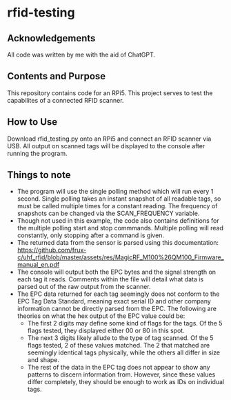 # rfid-testing

## Acknowledgements

All code was written by me with the aid of ChatGPT.

## Contents and Purpose

This repository contains code for an RPi5. This project serves to test the capabilites of a connected RFID scanner.

## How to Use

Download rfid_testing.py onto an RPi5 and connect an RFID scanner via USB. All output on scanned tags will be displayed to the console after running the program.

## Things to note

- The program will use the single polling method which will run every 1 second. Single polling takes an instant snapshot of all readable tags, so must be called multiple times for a constant reading. The frequency of snapshots can be changed via the SCAN_FREQUENCY variable.
- Though not used in this example, the code also contains definitions for the multiple polling start and stop commmands. Multiple polling will read constantly, only stopping after a command is given.
- The returned data from the sensor is parsed using this documentation: https://github.com/frux-c/uhf_rfid/blob/master/assets/res/MagicRF_M100%26QM100_Firmware_manual_en.pdf 
- The console will output both the EPC bytes and the signal strength on each tag it reads. Comments within the file will detail what data is parsed out of the raw output from the scanner.
- The EPC data returned for each tag seemingly does not conform to the EPC Tag Data Standard, meaning exact serial ID and other company information cannot be directly parsed from the EPC. The following are theories on what the hex output of the EPC value could be:
    - The first 2 digits may define some kind of flags for the tags. Of the 5 flags tested, they displayed either 00 or 80 in this spot.
    - The next 3 digits likely allude to the type of tag scanned. Of the 5 flags tested, 2 of these values matched. The 2 that matched are seemingly identical tags physically, while the others all differ in size and shape.
    - The rest of the data in the EPC tag does not appear to show any patterns to discern information from. However, since these values differ completely, they should be enough to work as IDs on individual tags.

